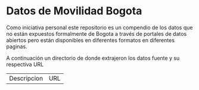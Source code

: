 # Datos de Movilidad Bogota 
Como iniciativa personal este repositorio es un compendio de los datos que no están expuestos formalmente de Bogota a través de portales de datos abiertos pero están disponibles en diferentes formatos en diferentes paginas. 

A continuación un directorio de donde extrajeron los datos fuente y su respectiva URL
<table>
  <tr><td>Descripcion</td><td>URL</tr></tr>
</table> 
